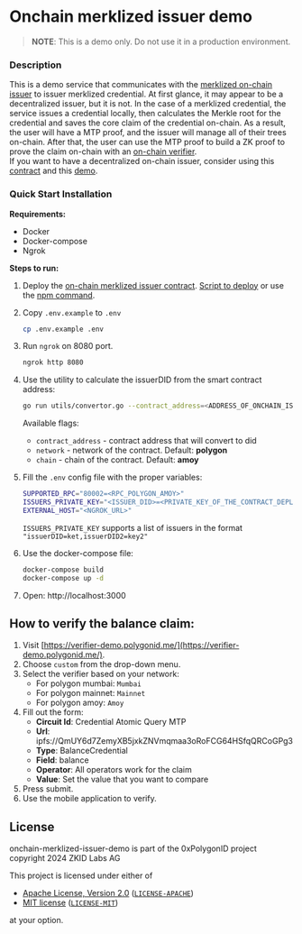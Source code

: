 # Onchain merklized issuer demo

> **NOTE**: This is a demo only. Do not use it in a production environment.

### Description

This is a demo service that communicates with the [merklized on-chain issuer](https://github.com/0xPolygonID/contracts/blob/674043ddd96c1944db15079c6a00e543731724bc/contracts/examples/IdentityExample.sol) to issuer merklized credential. At first glance, it may appear to be a decentralized issuer, but it is not. In the case of a merklized credential, the service issues a credential locally, then calculates the Merkle root for the credential and saves the core claim of the credential on-chain. As a result, the user will have a MTP proof, and the issuer will manage all of their trees on-chain. After that, the user can use the MTP proof to build a ZK proof to prove the claim on-chain with an [on-chain verifier](https://devs.polygonid.com/docs/verifier/on-chain-verification/overview/).</br>
If you want to have a decentralized on-chain issuer, consider using this [contract](https://github.com/0xPolygonID/contracts/blob/main/scripts/deployBalanceCredentialIssuer.ts) and this [demo](https://github.com/0xPolygonID/onchain-nonmerklized-issuer-demo).

### Quick Start Installation

**Requirements:**
- Docker
- Docker-compose
- Ngrok

**Steps to run:**

1. Deploy the [on-chain merklized issuer contract](https://github.com/0xPolygonID/contracts/blob/main/contracts/examples/IdentityExample.sol). [Script to deploy](https://github.com/0xPolygonID/contracts/blob/main/scripts/deployIdentityExample.ts) or use the [npm command](https://github.com/0xPolygonID/contracts/blob/d308e1f586ea177005b34872992d16c3cb20e474/package.json#L60).

2. Copy `.env.example` to `.env`
    ```sh
    cp .env.example .env
    ```

3. Run `ngrok` on 8080 port.
    ```sh
    ngrok http 8080
    ```

4. Use the utility to calculate the issuerDID from the smart contract address:
    ```bash
    go run utils/convertor.go --contract_address=<ADDRESS_OF_ONCHAIN_ISSUER_CONTRACT>
    ```
    Available flags:
    - `contract_address` - contract address that will convert to did
    - `network` - network of the contract. Default: **polygon**
    - `chain` - chain of the contract. Default: **amoy**

5. Fill the `.env` config file with the proper variables:
    ```bash
    SUPPORTED_RPC="80002=<RPC_POLYGON_AMOY>"
    ISSUERS_PRIVATE_KEY="<ISSUER_DID>=<PRIVATE_KEY_OF_THE_CONTRACT_DEPLOYER>"
    EXTERNAL_HOST="<NGROK_URL>"
    ```
    `ISSUERS_PRIVATE_KEY` supports a list of issuers in the format `"issuerDID=ket,issuerDID2=key2"`

6. Use the docker-compose file:
    ```bash
    docker-compose build
    docker-compose up -d
    ```

7. Open: http://localhost:3000

## How to verify the balance claim:
1. Visit [https://verifier-demo.polygonid.me/](https://verifier-demo.polygonid.me/).
2. Choose `custom` from the drop-down menu.
3. Select the verifier based on your network:
    - For polygon mumbai: `Mumbai`
    - For polygon mainnet: `Mainnet`
    - For polygon amoy: `Amoy`
4. Fill out the form:
    - **Circuit Id**: Credential Atomic Query MTP
    - **Url**: ipfs://QmUY6d7ZemyXB5jxkZNVmqmaa3oRoFCG64HSfqQRCoGPg3
    - **Type**: BalanceCredential
    - **Field**: balance
    - **Operator**: All operators work for the claim
    - **Value**: Set the value that you want to compare
5. Press submit.
6. Use the mobile application to verify.

## License

onchain-merklized-issuer-demo is part of the 0xPolygonID project copyright 2024 ZKID Labs AG

This project is licensed under either of

- [Apache License, Version 2.0](https://www.apache.org/licenses/LICENSE-2.0) ([`LICENSE-APACHE`](LICENSE-APACHE))
- [MIT license](https://opensource.org/licenses/MIT) ([`LICENSE-MIT`](LICENSE-MIT))

at your option.
